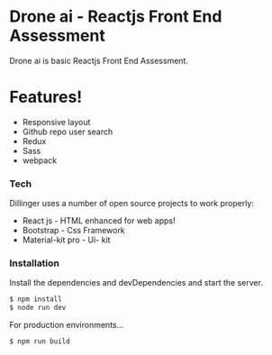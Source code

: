 # Drone ai - Reactjs Front End Assessment

Drone ai is basic Reactjs Front End Assessment.

# Features!

  - Responsive layout
  - Github repo user search
  - Redux
  - Sass
  - webpack
### Tech

Dillinger uses a number of open source projects to work properly:

* React js - HTML enhanced for web apps!
* Bootstrap - Css Framework
* Material-kit pro - Ui- kit

### Installation

Install the dependencies and devDependencies and start the server.

```sh
$ npm install
$ node run dev
```

For production environments...

```sh
$ npm run build
```